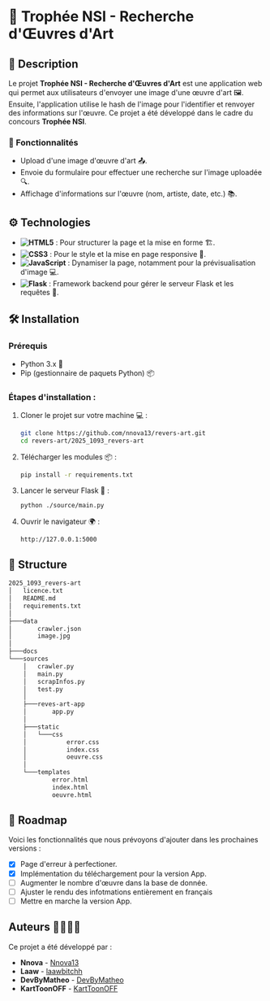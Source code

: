 # 🎨 Trophée NSI - Recherche d'Œuvres d'Art

## 📜 Description

Le projet **Trophée NSI - Recherche d'Œuvres d'Art** est une application web qui permet aux utilisateurs d'envoyer une image d'une œuvre d'art 🖼️. Ensuite, l'application utilise le hash de l'image pour l'identifier et renvoyer des informations sur l'œuvre. Ce projet a été développé dans le cadre du concours **Trophée NSI**.

### 🚀 Fonctionnalités
- Upload d'une image d'œuvre d'art 📤.
- Envoie du formulaire pour effectuer une recherche sur l'image uploadée 🔍.
- Affichage d'informations sur l'œuvre (nom, artiste, date, etc.) 📚.

## ⚙️ Technologies

- **![HTML5](https://img.shields.io/badge/html5-%23E34F26.svg?style=for-the-badge&logo=html5&logoColor=white)** : Pour structurer la page et la mise en forme 🏗️.
- **![CSS3](https://img.shields.io/badge/css3-%231572B6.svg?style=for-the-badge&logo=css3&logoColor=white)** : Pour le style et la mise en page responsive 📱.
- **![JavaScript](https://img.shields.io/badge/javascript-%23323330.svg?style=for-the-badge&logo=javascript&logoColor=%23F7DF1E)** : Dynamiser la page, notamment pour la prévisualisation d'image 💻.
- **![Flask](https://img.shields.io/badge/flask-%23000.svg?style=for-the-badge&logo=flask&logoColor=white)** : Framework backend pour gérer le serveur Flask et les requêtes 🐍.

## 🛠️ Installation

### Prérequis
- Python 3.x 🐍
- Pip (gestionnaire de paquets Python) 📦

### Étapes d'installation :

1. Cloner le projet sur votre machine 💻 :
   ```bash
   git clone https://github.com/nnova13/revers-art.git
   cd revers-art/2025_1093_revers-art
   ```

2. Télécharger les modules 📦 :
   ```bash
   pip install -r requirements.txt
   ```

3. Lancer le serveur Flask 🚀 :
   ```bash
   python ./source/main.py
   ```

4. Ouvrir le navigateur 🌍 :
   ```bash
   http://127.0.0.1:5000
   ```

## 🧩 Structure

```bash
2025_1093_revers-art
│   licence.txt
│   README.md
│   requirements.txt
│
├───data
│       crawler.json
│       image.jpg
│
├───docs
└───sources
    │   crawler.py
    │   main.py
    │   scrapInfos.py
    │   test.py
    │
    ├───reves-art-app
    │       app.py
    │
    ├───static
    │   └───css
    │           error.css
    │           index.css
    │           oeuvre.css
    │
    └───templates
            error.html
            index.html
            oeuvre.html
```

## 🚧 Roadmap

Voici les fonctionnalités que nous prévoyons d'ajouter dans les prochaines versions :

- [X] Page d'erreur à perfectioner.
- [X] Implémentation du téléchargement pour la version App.
- [ ] Augmenter le nombre d'œuvre dans la base de donnée.
- [ ] Ajuster le rendu des infotmations entièrement en français
- [ ] Mettre en marche la version App.

## Auteurs 👩‍💻👨‍💻

Ce projet a été développé par :

- **Nnova** - [Nnova13](https://github.com/Nnova13)
- **Laaw** - [laawbitchh](https://github.com/laawbitchh)
- **DevByMatheo** - [DevByMatheo](https://github.com/DevByMatheo)
- **KartToonOFF** - [KartToonOFF](https://github.com/KartToonOFF)
